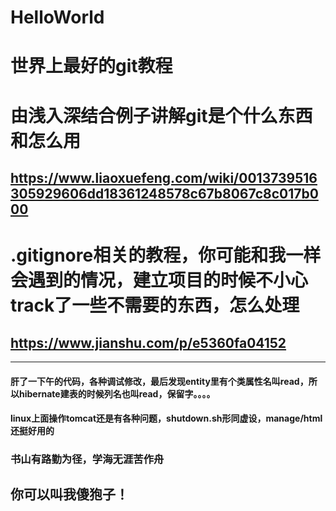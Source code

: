 # HelloWorld

# 世界上最好的git教程
# 由浅入深结合例子讲解git是个什么东西和怎么用
## https://www.liaoxuefeng.com/wiki/0013739516305929606dd18361248578c67b8067c8c017b000
# .gitignore相关的教程，你可能和我一样会遇到的情况，建立项目的时候不小心track了一些不需要的东西，怎么处理
## https://www.jianshu.com/p/e5360fa04152
---
#### 肝了一下午的代码，各种调试修改，最后发现entity里有个类属性名叫read，所以hibernate建表的时候列名也叫read，保留字。。。。
#### linux上面操作tomcat还是有各种问题，shutdown.sh形同虚设，manage/html还挺好用的
### 书山有路勤为径，学海无涯苦作舟
## **你可以叫我傻狍子！**
